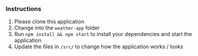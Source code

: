 ### Instructions

1. Please clone this application
2. Change into the `weather-app` folder
3. Run `npm install && npm start` to install your dependencies and start the application
4. Update the files in `/src/` to change how the application works / looks
